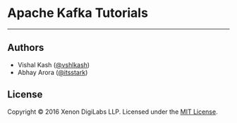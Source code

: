 Apache Kafka Tutorials
======================

-------------------------


Authors
-------
 * Vishal Kash ([@vshlkash](https://github.com/vshlkash))
 * Abhay Arora ([@itsstark](https://github.com/itsstark))


License
-------
Copyright &copy; 2016 Xenon DigiLabs LLP.
Licensed under the [MIT License](LICENSE).
